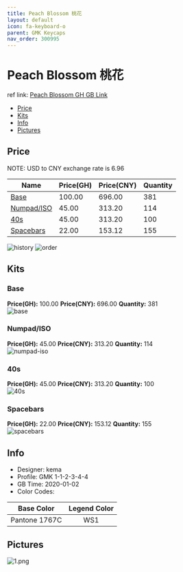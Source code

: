```yaml
---
title: Peach Blossom 桃花
layout: default
icon: fa-keyboard-o
parent: GMK Keycaps
nav_order: 300995
---
```


# Peach Blossom 桃花

ref link: [Peach Blossom GH GB Link]()  

* [Price](#price)  
* [Kits](#kits)  
* [Info](#info)  
* [Pictures](#pictures)  


## Price  
NOTE: USD to CNY exchange rate is 6.96

| Name          | Price(GH)    |  Price(CNY) | Quantity |
| ------------- | ------------ |  ---------- | -------- |
|[Base](#base)|100.00|696.00|381|
|[Numpad/ISO](#numpad/iso)|45.00|313.20|114|
|[40s](#40s)|45.00|313.20|100|
|[Spacebars](#spacebars)|22.00|153.12|155|

<img src="{{ 'assets/images/gmk-keycaps/peachblossom/history.png' | relative_url }}" alt="history" class="image featured">
<img src="{{ 'assets/images/gmk-keycaps/peachblossom/order.png' | relative_url }}" alt="order" class="image featured">

## Kits  
### Base  
**Price(GH):** 100.00    **Price(CNY):** 696.00    **Quantity:** 381  
<img src="{{ 'assets/images/gmk-keycaps/peachblossom/kits_pics/base.png' | relative_url }}" alt="base" class="image featured">

### Numpad/ISO  
**Price(GH):** 45.00    **Price(CNY):** 313.20    **Quantity:** 114  
<img src="{{ 'assets/images/gmk-keycaps/peachblossom/kits_pics/numpad-iso.png' | relative_url }}" alt="numpad-iso" class="image featured">

### 40s  
**Price(GH):** 45.00    **Price(CNY):** 313.20    **Quantity:** 100  
<img src="{{ 'assets/images/gmk-keycaps/peachblossom/kits_pics/40s.png' | relative_url }}" alt="40s" class="image featured">

### Spacebars  
**Price(GH):** 22.00    **Price(CNY):** 153.12    **Quantity:** 155  
<img src="{{ 'assets/images/gmk-keycaps/peachblossom/kits_pics/spacebars.png' | relative_url }}" alt="spacebars" class="image featured">


## Info  
* Designer: kema  
* Profile: GMK 1-1-2-3-4-4  
* GB Time: 2020-01-02  
* Color Codes:  

|Base Color     | Legend Color
| :-------------: | :------------:
|Pantone 1767C|WS1

## Pictures  
<img src="{{ 'assets/images/gmk-keycaps/peachblossom/rendering_pics/1.png' | relative_url }}" alt="1.png" class="image featured">
